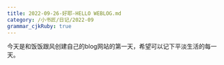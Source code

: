```yaml
---
title: 2022-09-26-好耶-HELLO WEBLOG.md
category: /小书匠/日记/2022-09
grammar_cjkRuby: true
---
```



今天是和饭饭跟风创建自己的blog网站的第一天，希望可以记下平淡生活的每一天。